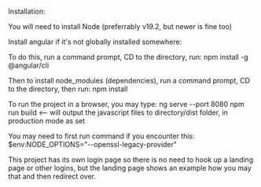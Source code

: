 Installation:

You will need to install Node (preferrably v19.2, but newer is fine too)

Install angular if it's not globally installed somewhere:

To do this, run a command prompt, CD to the directory, run:
npm install -g @angular/cli

Then to install node_modules (dependencies), run a command prompt, CD to the directory, then run:
npm install

To run the project in a browser, you may type:
ng serve --port 8080
npm run build  <-- will output the javascript files to directory/dist folder, in production mode as set

You may need to first run command if you encounter this:
$env:NODE_OPTIONS="--openssl-legacy-provider"

This project has its own login page so there is no need to hook up a landing page or other logins,
but the landing page shows an example how you may that and then redirect over.